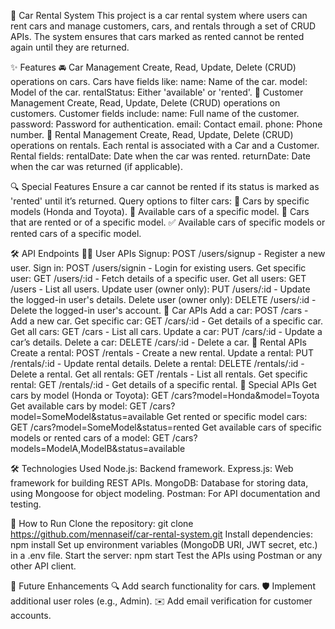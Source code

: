 🚗 Car Rental System
This project is a car rental system where users can rent cars and manage customers, cars, and rentals through a set of CRUD APIs. The system ensures that cars marked as rented cannot be rented again until they are returned.

✨ Features
🚘 Car Management
Create, Read, Update, Delete (CRUD) operations on cars.
Cars have fields like:
name: Name of the car.
model: Model of the car.
rentalStatus: Either 'available' or 'rented'.
👤 Customer Management
Create, Read, Update, Delete (CRUD) operations on customers.
Customer fields include:
name: Full name of the customer.
password: Password for authentication.
email: Contact email.
phone: Phone number.
📅 Rental Management
Create, Read, Update, Delete (CRUD) operations on rentals.
Each rental is associated with a Car and a Customer.
Rental fields:
rentalDate: Date when the car was rented.
returnDate: Date when the car was returned (if applicable).

🔍 Special Features
Ensure a car cannot be rented if its status is marked as 'rented' until it’s returned.
Query options to filter cars:
🚗 Cars by specific models (Honda and Toyota).
🛑 Available cars of a specific model.
🚙 Cars that are rented or of a specific model.
✅ Available cars of specific models or rented cars of a specific model.

🛠️ API Endpoints
🧑‍💼 User APIs
Signup: POST /users/signup - Register a new user.
Sign in: POST /users/signin - Login for existing users.
Get specific user: GET /users/:id - Fetch details of a specific user.
Get all users: GET /users - List all users.
Update user (owner only): PUT /users/:id - Update the logged-in user's details.
Delete user (owner only): DELETE /users/:id - Delete the logged-in user's account.
🚗 Car APIs
Add a car: POST /cars - Add a new car.
Get specific car: GET /cars/:id - Get details of a specific car.
Get all cars: GET /cars - List all cars.
Update a car: PUT /cars/:id - Update a car’s details.
Delete a car: DELETE /cars/:id - Delete a car.
📅 Rental APIs
Create a rental: POST /rentals - Create a new rental.
Update a rental: PUT /rentals/:id - Update rental details.
Delete a rental: DELETE /rentals/:id - Delete a rental.
Get all rentals: GET /rentals - List all rentals.
Get specific rental: GET /rentals/:id - Get details of a specific rental.
🔧 Special APIs
Get cars by model (Honda or Toyota): GET /cars?model=Honda&model=Toyota
Get available cars by model: GET /cars?model=SomeModel&status=available
Get rented or specific model cars: GET /cars?model=SomeModel&status=rented
Get available cars of specific models or rented cars of a model: GET /cars?models=ModelA,ModelB&status=available

🛠️ Technologies Used
Node.js: Backend framework.
Express.js: Web framework for building REST APIs.
MongoDB: Database for storing data, using Mongoose for object modeling.
Postman: For API documentation and testing.

🚀 How to Run
Clone the repository:
git clone https://github.com/mennaseif/car-rental-system.git
Install dependencies:
npm install
Set up environment variables (MongoDB URI, JWT secret, etc.) in a .env file.
Start the server:
npm start
Test the APIs using Postman or any other API client.

🔮 Future Enhancements
🔍 Add search functionality for cars.
🛡️ Implement additional user roles (e.g., Admin).
✉️ Add email verification for customer accounts.

